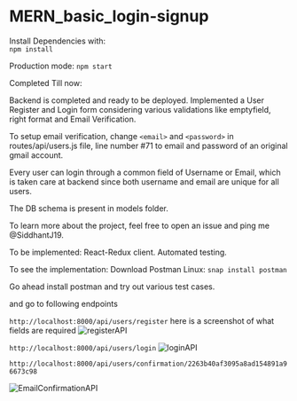 # MERN_basic_login-signup

Install Dependencies with:   
`npm install`

Production mode:
`npm start`


Completed Till now:

Backend is completed and ready to be deployed.
Implemented a User Register and Login form considering various validations like emptyfield, right format and Email Verification.

To setup email verification, change `<email>` and `<password>` in routes/api/users.js file, line number #71 to email and password of 
an original gmail account.

Every user can login through a common field of Username or Email, which is taken care at backend since both username and email are unique for all users.

The DB schema is present in models folder.

To learn more about the project, feel free to open an issue and ping me @SiddhantJ19.


To be implemented:
React-Redux client.
Automated testing. 

To see the implementation:
Download Postman
Linux:  `snap install postman` 

Go ahead install postman and try out various test cases. 
 
and go to following endpoints

`http://localhost:8000/api/users/register`
 here is a screenshot of what fields are required
 ![registerAPI](https://user-images.githubusercontent.com/38999317/56204180-78ba9280-6064-11e9-8a6c-3a4fae2a7acd.png)

`http://localhost:8000/api/users/login`
![loginAPI](https://user-images.githubusercontent.com/38999317/56204181-79532900-6064-11e9-85fa-395722060a4a.png)

`http://localhost:8000/api/users/confirmation/2263b40af3095a8ad154891a96673c98`

![EmailConfirmationAPI](https://user-images.githubusercontent.com/38999317/56204183-79532900-6064-11e9-9efd-80d57d2ed587.png)
